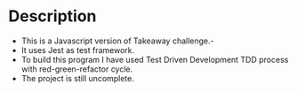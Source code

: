 # Description

- This is a Javascript version of Takeaway challenge.-
- It uses Jest as test framework.
- To build this program I have used Test Driven Development TDD process with red-green-refactor cycle.
- The project is still uncomplete.
